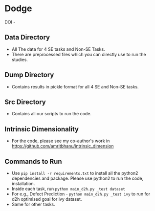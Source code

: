 # Dodge

DOI - 

## Data Directory
- All The data for 4 SE tasks and Non-SE Tasks.
- There are preprocessed files which you can directly use to run the studies.

## Dump Directory
- Contains results in pickle format for all 4 SE and Non-SE tasks.

## Src Directory
- Contains all our scripts to run the code.

## Intrinsic Dimensionality
- For the code, please see my co-author's work in https://github.com/amritbhanu/intrinsic_dimension 

## Commands to Run
- Use `pip install -r requirements.txt` to install all the python2 dependencies and package. Please use python2 to run the code, installation.
- Inside each task, run `python main_d2h.py _test dataset`
- For e.g., Defect Prediction - `python main_d2h.py _test ivy` to run for d2h optimised goal for ivy dataset.
- Same for other tasks.
